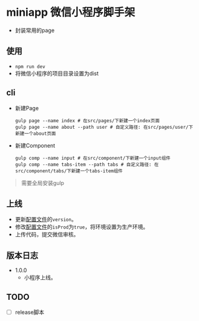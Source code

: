 # miniapp 微信小程序脚手架

- 封装常用的page

## 使用

- ```npm run dev```
- 将微信小程序的项目目录设置为dist

## cli

- 新建Page
  ```shell
  gulp page --name index # 在src/pages/下新建一个index页面
  gulp page --name about --path user # 自定义路径: 在src/pages/user/下新建一个about页面
  ```
- 新建Component
  ```shell
  gulp comp --name input # 在src/component/下新建一个input组件
  gulp comp --name tabs-item --path tabs # 自定义路径: 在src/component/tabs/下新建一个tabs-item组件
  ```

>  需要全局安装gulp

## 上线

- 更新[配置文件](src/config.js)的`version`。
- 修改[配置文件](src/config.js)的`isProd`为`true`，将环境设置为生产环境。
- 上传代码，提交微信审核。

## 版本日志

- 1.0.0
  - 小程序上线。

## TODO
- [ ] release脚本
